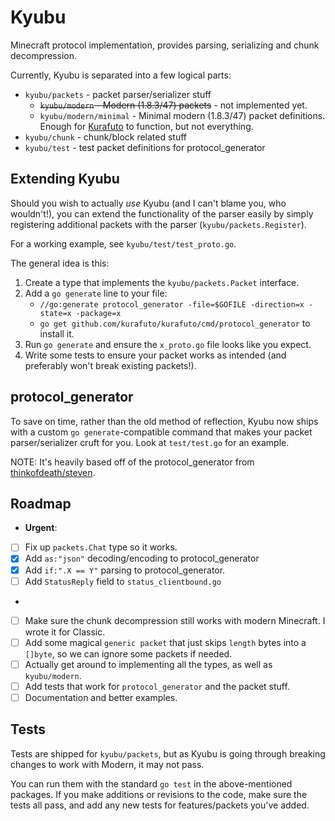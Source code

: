 Kyubu
=====

Minecraft protocol implementation, provides parsing, serializing and chunk
decompression.

Currently, Kyubu is separated into a few logical parts:

* `kyubu/packets` - packet parser/serializer stuff
	* ~~`kyubu/modern` - Modern (1.8.3/47) packets~~ - not implemented yet.
	* `kyubu/modern/minimal` - Minimal modern (1.8.3/47) packet definitions.
		Enough for [Kurafuto](https://github.com/kurafuto/kurafuto) to function, but not everything.
* `kyubu/chunk` - chunk/block related stuff
* `kyubu/test` - test packet definitions for protocol_generator

## Extending Kyubu

Should you wish to actually _use_ Kyubu (and I can't blame you, who wouldn't!),
you can extend the functionality of the parser easily by simply registering
additional packets with the parser (`kyubu/packets.Register`).

For a working example, see `kyubu/test/test_proto.go`.

The general idea is this:

1. Create a type that implements the `kyubu/packets.Packet` interface.
2. Add a `go generate` line to your file:
	* `//go:generate protocol_generator -file=$GOFILE -direction=x -state=x -package=x`
	* `go get github.com/kurafuto/kurafuto/cmd/protocol_generator` to install it.
3. Run `go generate` and ensure the `x_proto.go` file looks like you expect.
4. Write some tests to ensure your packet works as intended (and preferably won't
	break existing packets!).

## protocol_generator

To save on time, rather than the old method of reflection, Kyubu now ships with
a custom `go generate`-compatible command that makes your packet parser/serializer
cruft for you. Look at `test/test.go` for an example.

NOTE: It's heavily based off of the protocol_generator from
[thinkofdeath/steven](https://github.com/thinkofdeath/steven).

## Roadmap

* __Urgent__:
* [ ] Fix up `packets.Chat` type so it works.
* [x] Add `as:"json"` decoding/encoding to protocol_generator
* [x] Add `if:".X == Y"` parsing to protocol_generator.
* [ ] Add `StatusReply` field to `status_clientbound.go`
*
* [ ] Make sure the chunk decompression still works with modern Minecraft. I wrote
	it for Classic.
* [ ] Add some magical `generic packet` that just skips `length` bytes into a
	`[]byte`, so we can ignore some packets if needed.
* [ ] Actually get around to implementing all the types, as well as `kyubu/modern`.
* [ ] Add tests that work for `protocol_generator` and the packet stuff.
* [ ] Documentation and better examples.

## Tests

Tests are shipped for `kyubu/packets`, but as Kyubu is going through breaking
changes to work with Modern, it may not pass.

You can run them with the standard `go test` in the above-mentioned packages.
If you make additions or revisions to the code, make sure the tests all pass, and
add any new tests for features/packets you've added.
